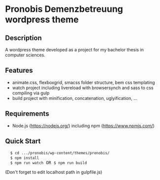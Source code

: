 # Pronobis Demenzbetreuung wordpress theme

## Description
A wordpress theme developed as a project for my bachelor thesis in computer sciences.

## Features
- animate.css, flexboxgrid, smacss folder structure, bem css templating
- watch project including livereload with browsersynch and sass to css compiling via gulp
- build project with minification, concatenation, uglyification, ...

## Requirements
- Node.js (https://nodejs.org/) including npm (https://www.npmjs.com/)

## Quick Start
<pre>
  <code>$ cd .../pronobis/wp-content/themes/pronobis/</code>
  <code>$ npm install</code>
  <code>$ npm run watch</code> OR <code>$ npm run build</code>
</pre>

(Don't forget to edit localhost path in gulpfile.js)
